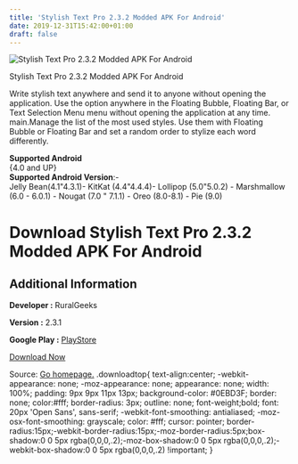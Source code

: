 ```yaml
---
title: 'Stylish Text Pro 2.3.2 Modded APK For Android'
date: 2019-12-31T15:42:00+01:00
draft: false
---
```


![Stylish Text Pro 2.3.2 Modded APK For Android](https://i0.wp.com/apkhome.net/wp-content/uploads/2019/11/Stylish-Text-Pro-2.3.2-Modded.png "Stylish Text Pro 2.3.2 Modded APK For Android")

  

Stylish Text Pro 2.3.2 Modded APK For Android

Write stylish text anywhere and send it to anyone without opening the application. Use the option anywhere in the Floating Bubble, Floating Bar, or Text Selection Menu menu without opening the application at any time. main.Manage the list of the most used styles. Use them with Floating Bubble or Floating Bar and set a random order to stylize each word differently.

**Supported Android**  
{4.0 and UP}  
**Supported Android Version**:-  
Jelly Bean(4.1"4.3.1)- KitKat (4.4"4.4.4)- Lollipop (5.0"5.0.2) - Marshmallow (6.0 - 6.0.1) - Nougat (7.0 " 7.1.1) - Oreo (8.0-8.1) - Pie (9.0)

Download Stylish Text Pro 2.3.2 Modded APK For Android
======================================================

Additional Information
----------------------

**Developer :** RuralGeeks

**Version :** 2.3.1

**Google Play :** [PlayStore](https://play.google.com/store/apps/details?id=com.theruralguys.stylishtext)

  

[Download Now](https://store4app.co/post/stylish-text-pro-2-3-2-modded-apk-for-android_1573926561)

  
Source: [Go homepage.](https://store4app.co/post/stylish-text-pro-2-3-2-modded-apk-for-android_1573926561) .downloadtop{ text-align:center; -webkit-appearance: none; -moz-appearance: none; appearance: none; width: 100%; padding: 9px 9px 11px 13px; background-color: #0EBD3F; border: none; color:#fff; border-radius: 3px; outline: none; font-weight;bold; font: 20px 'Open Sans', sans-serif; -webkit-font-smoothing: antialiased; -moz-osx-font-smoothing: grayscale; color: #fff; cursor: pointer; border-radius:15px;-webkit-border-radius:15px;-moz-border-radius:5px;box-shadow:0 0 5px rgba(0,0,0,.2);-moz-box-shadow:0 0 5px rgba(0,0,0,.2);-webkit-box-shadow:0 0 5px rgba(0,0,0,.2) !important; }